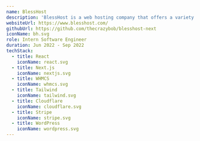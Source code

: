 ```yaml
---
name: BlessHost
description: 'BlessHost is a web hosting company that offers a variety of hosting services, including shared hosting, VPS hosting, and dedicated servers.'
websiteUrl: https://www.blesshost.com/
githubUrl: https://github.com/thecrazybob/blesshost-next
iconName: bh.svg
role: Intern Software Engineer
duration: Jun 2022 - Sep 2022
techStack:
  - title: React
    iconName: react.svg
  - title: Next.js
    iconName: nextjs.svg
  - title: WHMCS
    iconName: whmcs.svg
  - title: Tailwind
    iconName: tailwind.svg
  - title: Cloudflare
    iconName: cloudflare.svg
  - title: Stripe
    iconName: stripe.svg
  - title: WordPress
    iconName: wordpress.svg
---
```

